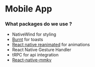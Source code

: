 # Mobile App

### What packages do we use ?

- NativeWind for styling
- [Burnt](https://github.com/nandorojo/burnt) for toasts
- [React native reanimated](https://github.com/software-mansion/react-native-reanimated) for animations
- React Native Gesture Handler
- tRPC for api integration
- [React-native-mmkv](https://github.com/mrousavy/react-native-mmkv)
